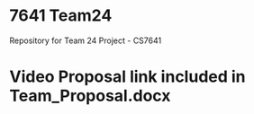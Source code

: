 # 7641 Team24
Repository for Team 24 Project - CS7641
# Video Proposal link included in Team_Proposal.docx
